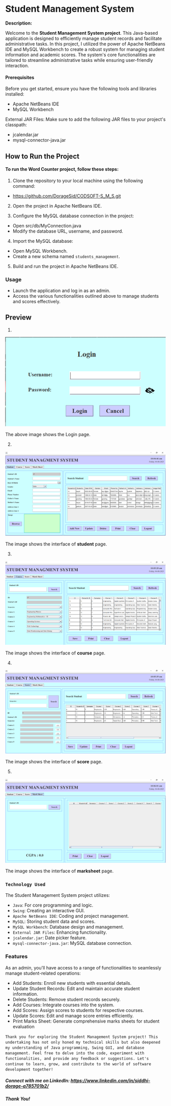 # Student Management System

**Description:**

Welcome to the **Student Management System project**. This Java-based application is designed to efficiently manage student records and facilitate administrative tasks.
In this project, I utilized the power of Apache NetBeans IDE and MySQL Workbench to create a robust system for managing student information and academic scores. The system's core functionalities are tailored to streamline administrative tasks while ensuring user-friendly interaction.

#### Prerequisites
Before you get started, ensure you have the following tools and libraries installed:
- Apache NetBeans IDE
- MySQL Workbench

External JAR Files: Make sure to add the following JAR files to your project's classpath:
- jcalendar.jar
- mysql-connector-java.jar

## How to Run the Project
#### To run the Word Counter project, follow these steps:

1. Clone the repository to your local machine using the following command:
  -  https://github.com/DorageSid/CODSOFT-S_M_S.git
2. Open the project in Apache NetBeans IDE.

3. Configure the MySQL database connection in the project:
  - Open src/db/MyConnection.java
  - Modify the database URL, username, and password.
4. Import the MySQL database:
  - Open MySQL Workbench.
  - Create a new schema named `students_management`.
5. Build and run the project in Apache NetBeans IDE.

### Usage
- Launch the application and log in as an admin.
- Access the various functionalities outlined above to manage students and scores effectively.

## Preview

1.

![login](https://github.com/DorageSid/CODSOFT-S_M_S/blob/main/src/images/login.png)

The above image shows the Login page.



2.

![student](https://github.com/DorageSid/CODSOFT-S_M_S/blob/main/src/images/student.png)

The image shows the interface of **student** page.



3.

![working](https://github.com/DorageSid/CODSOFT-S_M_S/blob/main/src/images/course.png)

The image shows the interface of **course** page.




4.

![start](https://github.com/DorageSid/CODSOFT-S_M_S/blob/main/src/images/score.png)


The image shows the interface of **score** page.



5.

![start](https://github.com/DorageSid/CODSOFT-S_M_S/blob/main/src/images/marksheet.png)


The image shows the interface of **marksheet** page.



### `Technology Used`
The Student Management System project utilizes:
- `Java`: For core programming and logic.
- `Swing`: Creating an interactive GUI.
- `Apache NetBeans IDE`: Coding and project management.
- `MySQL`: Storing student data and scores.
- `MySQL Workbench`: Database design and management.
- `External JAR Files`: Enhancing functionality.
- `jcalendar.jar`: Date picker feature.
- `mysql-connector-java.jar`: MySQL database connection.

### Features

As an admin, you'll have access to a range of functionalities to seamlessly manage student-related operations:
- Add Students: Enroll new students with essential details.
- Update Student Records: Edit and maintain accurate student information.
- Delete Students: Remove student records securely.
- Add Courses: Integrate courses into the system.
- Add Scores: Assign scores to students for respective courses.
- Update Scores: Edit and manage score entries efficiently.
- Print Marks Sheet: Generate comprehensive marks sheets for student evaluation


`Thank you for exploring the Student Management System project! This undertaking has not only honed my technical skills but also deepened my understanding of Java programming, Swing GUI, and database management.
Feel free to delve into the code, experiment with functionalities, and provide any feedback or suggestions. Let's continue to learn, grow, and contribute to the world of software development together!`

##### Connect with me on LinkedIn: https://www.linkedin.com/in/siddhi-dorage-a785701b2/ 
##### Thank You!
